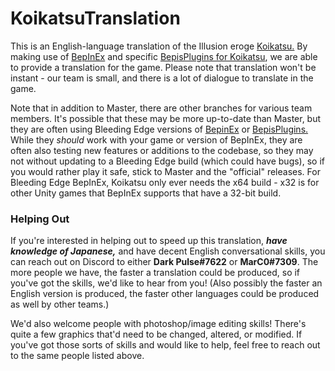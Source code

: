# KoikatsuTranslation

This is an English-language translation of the Illusion eroge [Koikatsu.](http://illusion.jp/preview/koikatu/) By making use of [BepInEx](https://github.com/BepInEx/BepInEx) and specific [BepisPlugins for Koikatsu](https://github.com/bbepis/BepisPlugins), we are able to provide a translation for the game. Please note that translation won't be instant - our team is small, and there is a lot of dialogue to translate in the game.

Note that in addition to Master, there are other branches for various team members. It's possible that these may be more up-to-date than Master, but they are often using Bleeding Edge versions of [BepinEx](http://bepisbuilds.dyn.mk/bepinex_be) or [BepisPlugins.](http://bepisbuilds.dyn.mk/bepis_plugins) While they *should* work with your game or version of BepInEx, they are often also testing new features or additions to the codebase, so they may not without updating to a Bleeding Edge build (which could have bugs), so if you would rather play it safe, stick to Master and the "official" releases. For Bleeding Edge BepInEx, Koikatsu only ever needs the x64 build - x32 is for other Unity games that BepInEx supports that have a 32-bit build.

### Helping Out
If you're interested in helping out to speed up this translation, ***have knowledge of Japanese,*** and have decent English conversational skills, you can reach out on Discord to either **Dark Pulse#7622** or **MarC0#7309**. The more people we have, the faster a translation could be produced, so if you've got the skills, we'd like to hear from you! (Also possibly the faster an English version is produced, the faster other languages could be produced as well by other teams.)

We'd also welcome people with photoshop/image editing skills! There's quite a few graphics that'd need to be changed, altered, or modified. If you've got those sorts of skills and would like to help, feel free to reach out to the same people listed above.
